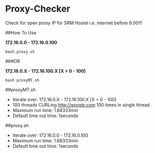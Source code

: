 # Proxy-Checker
Check for open proxy IP for SRM Hostel i.e. internet before 6.00!!!

##How To Use

**172.16.0.0 - 172.16.0.100**

``
bash proxy.sh
``

###OR

**172.16.0.X - 172.16.100.X  [X = 0 - 100]**

``
bash proxyMT.sh
``

##proxyMT.sh
- Iterate over: 172.16.0.X - 172.16.100.X  [X = 0 - 100]
- 100 threads CURLing http://google.com 100 times in single thread
- Maximum run time: 1.68333min
- Default time out time: 1seconds

##proxy.sh
- Iterate over: 172.16.0.0 - 172.16.0.100
- Maximum run time: 1.68333min
- Default time out time: 1seconds


